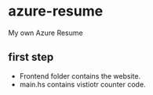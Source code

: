 # azure-resume
My own Azure Resume 

## first step
- Frontend folder contains the website.
- main.hs contains vistiotr counter code.